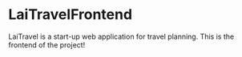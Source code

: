# LaiTravelFrontend
LaiTravel is a start-up web application for travel planning. This is the frontend of the project!
